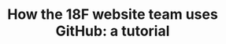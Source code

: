 ---
layout: post

image: /assets/blog/how-to-github/image.jpg

title: "How the 18F website team uses GitHub: a tutorial"

description: "18F open standards for thought capture"

excerpt: "This is a blog post training of my first 18F GitHub commit"

authors:
- zia

tags:
- GitHub
- Tutorial
- How We Work
---